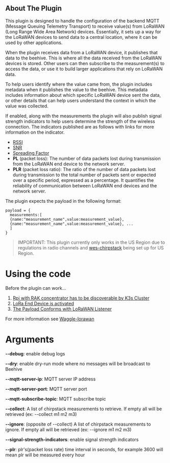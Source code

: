 ## About The Plugin

This plugin is designed to handle the configuration of the backend MQTT (Message Queuing Telemetry Transport) to receive value(s) from LoRaWAN (Long Range Wide Area Network) devices. Essentially, it sets up a way for the LoRaWAN devices to send data to a central location, where it can be used by other applications.

When the plugin receives data from a LoRaWAN device, it publishes that data to the beehive. This is where all the data received from the LoRaWAN devices is stored. Other users can then subscribe to the measurement(s) to access the data, or use it to build larger applications that rely on LoRaWAN data.

To help users identify where the value came from, the plugin includes metadata when it publishes the value to the beehive. This metadata includes information about which specific LoRaWAN device sent the data, or other details that can help users understand the context in which the value was collected.

If enabled, along with the measurements the plugin will also publish signal strength indicators to help users determine the strength of the wireless connection. The indicators published are as follows with links for more information on the indicator.

- [RSSI](https://www.thethingsnetwork.org/docs/lorawan/rssi-and-snr/#rssi)
- [SNR](https://www.thethingsnetwork.org/docs/lorawan/rssi-and-snr/#snr)
- [Spreading Factor](https://www.thethingsnetwork.org/docs/lorawan/spreading-factors/)
- **PL** (packet loss): The number of data packets lost during transmission from the LoRaWAN end device to the network server.
- **PLR** (packet loss ratio): The ratio of the number of data packets lost during transmission to the total number of packets sent or expected over a specific period, expressed as a percentage. It quantifies the reliability of communication between LoRaWAN end devices and the network server.

The plugin expects the payload in the following format:
```
payload = {
  measurements:[
  {name:"measurement_name",value:measurement_value},
  {name:"measurement_name",value:measurement_value}, ...
  ]
}
```

>IMPORTANT: This plugin currently only works in the US Region due to regulations in radio channels and [wes-chirpstack](https://github.com/waggle-sensor/waggle-edge-stack/tree/main/kubernetes/wes-chirpstack) being set up for US Region.

# Using the code

Before the plugin can work...
1) [Rpi with RAK concentrator has to be discoverable by K3s Cluster](https://github.com/waggle-sensor/waggle-lorawan/blob/main/README.md##setting-up-rak-discover-kit-2-to-be-discoverable-by-wes)
1) [LoRa End Device is activated](https://github.com/waggle-sensor/waggle-lorawan/blob/main/README.md#configuring-the-wes-lorawan)
1) [The Payload Conforms with LoRaWAN Listener](https://github.com/FranciscoLozCoding/plugin-lorawan-listener#converting-chirpstack-payload-decoders)

For more information see [Waggle-lorawan](https://github.com/waggle-sensor/waggle-lorawan)

# Arguments

**--debug**: enable debug logs

**--dry**: enable dry-run mode where no messages will be broadcast to Beehive

**--mqtt-server-ip**: MQTT server IP address

**--mqtt-server-port**: MQTT server port

**--mqtt-subscribe-topic**: MQTT subscribe topic

**--collect**: A list of chirpstack measurements to retrieve. If empty all will be retrieved (ex: --collect m1 m2 m3)

**--ignore**: (opposite of --collect) A list of chirpstack measurements to ignore. If empty all will be retrieved (ex: --ignore m1 m2 m3)

**--signal-strength-indicators**: enable signal strength indicators

**--plr**: plr's(packet loss rate) time interval in seconds, for example 3600 will mean plr will be measured every hour